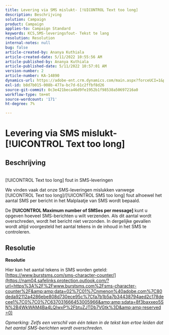```yaml
---
title: Levering via SMS mislukt- [!UICONTROL Text too long]
description: Beschrijving
solution: Campaign
product: Campaign
applies-to: Campaign Standard
keywords: KCS,SMS-leveringsfout- Tekst te lang
resolution: Resolution
internal-notes: null
bug: false
article-created-by: Ananya Kuthiala
article-created-date: 5/11/2022 10:55:56 AM
article-published-by: Ananya Kuthiala
article-published-date: 5/11/2022 10:57:01 AM
version-number: 2
article-number: KA-14890
dynamics-url: https://adobe-ent.crm.dynamics.com/main.aspx?forceUCI=1&pagetype=entityrecord&etn=knowledgearticle&id=3ff419ea-18d1-ec11-a7b5-0022480a8e40
exl-id: b8d7b015-008b-477a-bc7d-61c2ffbf8d26
source-git-commit: 0c3e421beca46d9fe1952b1f98538a50697216a0
workflow-type: tm+mt
source-wordcount: '171'
ht-degree: 7%

---
```


# Levering via SMS mislukt- [!UICONTROL Text too long]

## Beschrijving

<br>[!UICONTROL Text too long] fout in SMS-leveringen

We vinden vaak dat onze SMS-leveringen mislukken vanwege [!UICONTROL Text too long]/[!UICONTROL SMS too long] fout alhoewel het aantal SMS per bericht in het Malplaatje van SMS wordt bepaald.

De <b>[!UICONTROL Maximum number of SMSes per message] </b>kunt u opgeven hoeveel SMS-berichten u wilt verzenden. Als dit aantal wordt overschreden, wordt het bericht niet verzonden. In dergelijke gevallen wordt altijd voorgesteld het aantal tekens in de inhoud in het SMS te controleren.

## Resolutie

<b>Resolutie</b>

Hier kan het aantal tekens in SMS worden geteld: [https://www.burstsms.com/sms-character-counter/](https://nam04.safelinks.protection.outlook.com/?url=https%3A%2F%2Fwww.burstsms.com%2Fsms-character-counter%2F&amp;amp;data=02%7C01%7Cnmenon%40adobe.com%7C80deda92112a4286ebe808d730ece95c%7Cfa7b1b5a7b34438794aed2c178decee1%7C0%7C0%7C637031666453005966&amp;amp;sdata=8f3baxxeo5SN%2B4WkWAM4Ba4LQIwxP%2FbtuZJTDb7VGtk%3D&amp;amp;reserved=0)


*Opmerking: Zelfs een verschil van één teken in de tekst kan ertoe leiden dat het aantal SMS-berichten wordt overschreden.*
